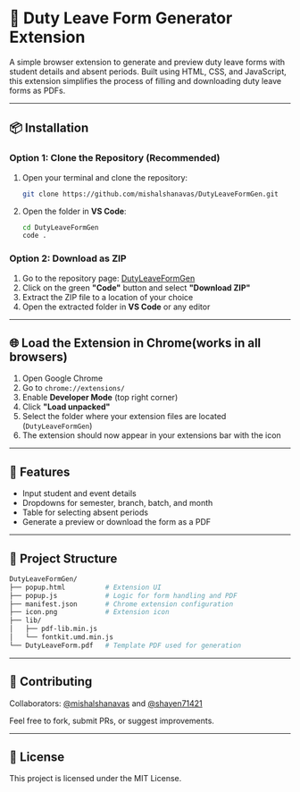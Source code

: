 # 📄 Duty Leave Form Generator Extension

A simple browser extension to generate and preview duty leave forms with student details and absent periods. Built using HTML, CSS, and JavaScript, this extension simplifies the process of filling and downloading duty leave forms as PDFs.

---

## 📦 Installation

### Option 1: Clone the Repository (Recommended)

1. Open your terminal and clone the repository:
   ```bash
   git clone https://github.com/mishalshanavas/DutyLeaveFormGen.git
   ```
2. Open the folder in **VS Code**:
   ```bash
   cd DutyLeaveFormGen
   code .
   ```

### Option 2: Download as ZIP

1. Go to the repository page: [DutyLeaveFormGen](https://github.com/mishalshanavas/DutyLeaveFormGen)
2. Click on the green **"Code"** button and select **"Download ZIP"**
3. Extract the ZIP file to a location of your choice
4. Open the extracted folder in **VS Code** or any editor

---

## 🌐 Load the Extension in Chrome(works in all browsers)

1. Open Google Chrome
2. Go to `chrome://extensions/`
3. Enable **Developer Mode** (top right corner)
4. Click **"Load unpacked"**
5. Select the folder where your extension files are located (`DutyLeaveFormGen`)
6. The extension should now appear in your extensions bar with the icon

---

## 🧩 Features

- Input student and event details
- Dropdowns for semester, branch, batch, and month
- Table for selecting absent periods
- Generate a preview or download the form as a PDF

---

## 📁 Project Structure

```bash
DutyLeaveFormGen/
├── popup.html          # Extension UI
├── popup.js            # Logic for form handling and PDF
├── manifest.json       # Chrome extension configuration
├── icon.png            # Extension icon
├── lib/
│   ├── pdf-lib.min.js
│   └── fontkit.umd.min.js
└── DutyLeaveForm.pdf   # Template PDF used for generation
```

---



## 🤝 Contributing

Collaborators: [@mishalshanavas](https://github.com/mishalshanavas) and [@shayen71421](https://github.com/shayen71421) 

Feel free to fork, submit PRs, or suggest improvements.

---

## 📃 License

This project is licensed under the MIT License.

